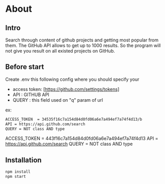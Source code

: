 # About

## Intro

 Search through content of github projects and getting most popular from them.
 The GitHub API allows to get up to 1000 results.
 So the program will not give you result on all existed projects on GitHub.

## Before start

Create .env this following config where you should specify your 

- access token: [<https://github.com/settings/tokens]>
- API : GITHUB API 
- QUERY : this field used on "q" param of url

ex:

```sh
ACCESS_TOKEN  = 34535f16c7a154d84d0fd06a6e7a494ef7a74f4d13/b
API = https://api.github.com/search
QUERY = NOT class AND type
```

ACCESS_TOKEN  = 443f16c7a154d84d0fd06a6e7a494ef7a74f4d13
API = <https://api.github.com/search>
QUERY = NOT class AND type

## Installation

```sh
npm install
npm start
```
